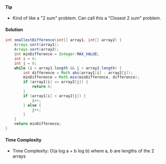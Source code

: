#### Tip

- Kind of like a "2 sum" problem. Can call this a "Closest 2 sum" problem.

#### Solution

```java
int smallestDifference(int[] array1, int[] array2) {
    Arrays.sort(array1);
    Arrays.sort(array2);
    int minDifference = Integer.MAX_VALUE;
    int i = 0;
    int j = 0;
    while (i < array1.length && j < array2.length) {
        int difference = Math.abs(array1[i] - array2[j]);
        minDifference = Math.min(minDifference, difference);
        if (array1[i] == array2[j]) {
            return 0;
        }
        if (array1[i] < array2[j]) {
            i++;
        } else {
            j++;
        }
    }
    return minDifference;
}
```

#### Time Complexity

- Time Complexity: O(a log a + b log b) where a, b are lengths of the 2 arrays

